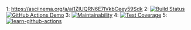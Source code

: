 1: https://asciinema.org/a/ai1ZIUQRN6E7lVkbCeey59Sdk
2: [![Build Status](https://app.travis-ci.com/0pilione/python-project-50.svg?token=u2snkGZFLmELpKewJqKM&branch=main)](https://app.travis-ci.com/0pilione/python-project-50)
[![GitHub Actions Demo](https://github.com/0pilione/python-project-50/actions/workflows/github-actions-demo.yml/badge.svg)](https://github.com/0pilione/python-project-50/actions/workflows/github-actions-demo.yml)
3: [![Maintainability](https://api.codeclimate.com/v1/badges/c113b0274a8a7ecb3483/maintainability)](https://codeclimate.com/github/0pilione/python-project-50/maintainability)
4: [![Test Coverage](https://api.codeclimate.com/v1/badges/c113b0274a8a7ecb3483/test_coverage)](https://codeclimate.com/github/0pilione/python-project-50/test_coverage)
5: [![learn-github-actions](https://github.com/0pilione/python-project-50/actions/workflows/learn-github-actions.yml/badge.svg)](https://github.com/0pilione/python-project-50/actions/workflows/learn-github-actions.yml)

